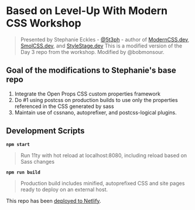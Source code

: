 # Based on Level-Up With Modern CSS Workshop

> Presented by Stephanie Eckles - [@5t3ph](https://twitter.com/5t3ph) - author of [ModernCSS.dev](https://moderncss.dev), [SmolCSS.dev](https://smolcss.dev), and [StyleStage.dev](https://stylestage.dev)
> This is a modified version of the Day 3 repo from the workshop. Modified by @bobmonsour.

## Goal of the modifications to Stephanie's base repo

1. Integrate the Open Props CSS custom properties framework
2. Do #1 using postcss on production builds to use only the properties referenced in the CSS generated by sass
3. Maintain use of cssnano, autoprefixer, and postcss-logical plugins.

## Development Scripts

**`npm start`**

> Run 11ty with hot reload at localhost:8080, including reload based on Sass changes

**`npm run build`**

> Production build includes minified, autoprefixed CSS and site pages ready to deploy on an external host.

This repo has been [deployed to Netlify](https://levelup-css-day3.netlify.app/).
